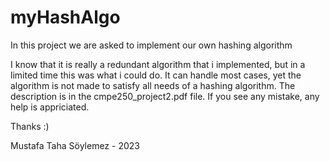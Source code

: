 # myHashAlgo
In this project we are asked to implement our own hashing algorithm

I know that it is really a redundant algorithm that i implemented, but in a limited time this was what i could do.
It can handle most cases, yet the algorithm is not made to satisfy all needs of a hashing algorithm. The description is in the cmpe250_project2.pdf file. If you see any mistake, any help is appriciated.

Thanks :)

Mustafa Taha Söylemez - 2023